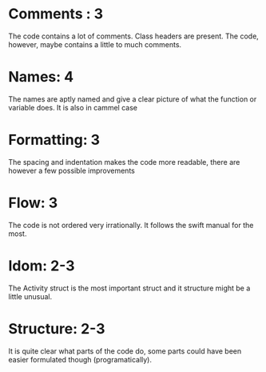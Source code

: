 # Comments : 3
The code contains a lot of comments. Class headers are present. The code, however, maybe contains a little to much comments.

# Names: 4 
The names are aptly named and give a clear picture of what the function or variable does. It is also in cammel case

# Formatting: 3
The spacing and indentation makes the code more readable, there are however a few possible improvements

# Flow: 3
The code is not ordered very irrationally. It follows the swift manual for the most.

# Idom: 2-3
The Activity struct is the most important struct and it structure might be a little unusual.

# Structure: 2-3
It is quite clear what parts of the code do, some parts could have been easier formulated though (programatically).
